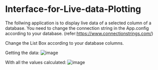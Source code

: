 # Interface-for-Live-data-Plotting


The follwing application is to display live data of a selected column of a database. 
You need to change the connection string in the App.config according to your database. (refer:https://www.connectionstrings.com/)

Change the List Box according to your database columns. 

Getting the data:
![image](https://user-images.githubusercontent.com/73180844/183238068-559f4d54-6812-4dc6-b74d-dbfe158d4b50.png)

With all the values calculated:
![image](https://user-images.githubusercontent.com/73180844/183238100-97235ca7-5941-432d-9038-0dfe948b9e1c.png)
